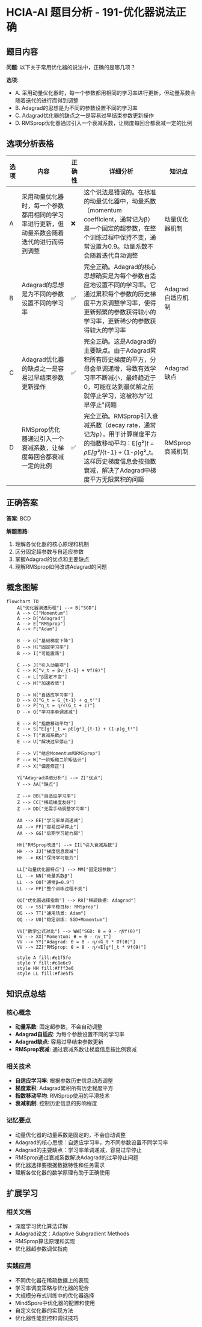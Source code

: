 # HCIA-AI 题目分析 - 191-优化器说法正确

## 题目内容

**问题**: 以下关于常用优化器的说法中，正确的是哪几项？

**选项**:
- A. 采用动量优化器时，每一个参数都用相同的学习率进行更新，但动量系数会随着迭代的进行而得到调整
- B. Adagrad的思想是为不同的参数设置不同的学习率
- C. Adagrad优化器的缺点之一是容易过早结束参数更新操作
- D. RMSprop优化器通过引入一个衰减系数，让梯度每回合都衰减一定的比例

## 选项分析表格

| 选项 | 内容 | 正确性 | 详细分析 | 知识点 |
|------|------|--------|----------|--------|
| A | 采用动量优化器时，每一个参数都用相同的学习率进行更新，但动量系数会随着迭代的进行而得到调整 | ❌ | 这个说法是错误的。在标准的动量优化器中，动量系数（momentum coefficient，通常记为β）是一个固定的超参数，在整个训练过程中保持不变，通常设置为0.9。动量系数不会随着迭代自动调整 | 动量优化器机制 |
| B | Adagrad的思想是为不同的参数设置不同的学习率 | ✅ | 完全正确。Adagrad的核心思想确实是为每个参数自适应地设置不同的学习率。它通过累积每个参数的历史梯度平方来调整学习率，使得更新频繁的参数获得较小的学习率，更新稀少的参数获得较大的学习率 | Adagrad自适应机制 |
| C | Adagrad优化器的缺点之一是容易过早结束参数更新操作 | ✅ | 完全正确。这是Adagrad的主要缺点。由于Adagrad累积所有历史梯度的平方，分母会单调递增，导致有效学习率不断减小，最终趋近于0，可能在达到最优解之前就停止学习，这被称为"过早停止"问题 | Adagrad缺点 |
| D | RMSprop优化器通过引入一个衰减系数，让梯度每回合都衰减一定的比例 | ✅ | 完全正确。RMSprop引入衰减系数（decay rate，通常记为ρ），用于计算梯度平方的指数移动平均：E[g²]_t = ρE[g²]_{t-1} + (1-ρ)g²_t。这样历史梯度信息会按指数衰减，解决了Adagrad中梯度平方无限累积的问题 | RMSprop衰减机制 |

## 正确答案
**答案**: BCD

**解题思路**: 
1. 理解各优化器的核心原理和机制
2. 区分固定超参数与自适应参数
3. 掌握Adagrad的优点和主要缺点
4. 理解RMSprop如何改进Adagrad的问题

## 概念图解

```mermaid
flowchart TD
    A["优化器演进历程"] --> B["SGD"]
    A --> C["Momentum"]
    A --> D["Adagrad"]
    A --> E["RMSprop"]
    A --> F["Adam"]
    
    B --> G["基础梯度下降"]
    B --> H["固定学习率"]
    B --> I["可能震荡"]
    
    C --> J["引入动量项"]
    C --> K["v_t = βv_{t-1} + ∇f(θ)"]
    C --> L["β固定不变"]
    C --> M["加速收敛"]
    
    D --> N["自适应学习率"]
    D --> O["G_t = G_{t-1} + g_t²"]
    D --> P["η_t = η/√(G_t + ε)"]
    D --> Q["学习率单调递减"]
    
    E --> R["指数移动平均"]
    E --> S["E[g²]_t = ρE[g²]_{t-1} + (1-ρ)g_t²"]
    E --> T["衰减系数ρ"]
    E --> U["解决过早停止"]
    
    F --> V["结合Momentum和RMSprop"]
    F --> W["一阶矩和二阶矩估计"]
    F --> X["偏差修正"]
    
    Y["Adagrad详细分析"] --> Z["优点"]
    Y --> AA["缺点"]
    
    Z --> BB["自适应学习率"]
    Z --> CC["稀疏梯度友好"]
    Z --> DD["无需手动调整学习率"]
    
    AA --> EE["学习率单调递减"]
    AA --> FF["容易过早停止"]
    AA --> GG["后期学习能力弱"]
    
    HH["RMSprop改进"] --> II["引入衰减系数"]
    HH --> JJ["梯度信息衰减"]
    HH --> KK["保持学习能力"]
    
    LL["动量优化器特点"] --> MM["固定超参数"]
    LL --> NN["动量系数β"]
    LL --> OO["通常β=0.9"]
    LL --> PP["整个训练过程不变"]
    
    QQ["优化器选择指南"] --> RR["稀疏数据: Adagrad"]
    QQ --> SS["非平稳目标: RMSprop"]
    QQ --> TT["通用场景: Adam"]
    QQ --> UU["稳定训练: SGD+Momentum"]
    
    VV["数学公式对比"] --> WW["SGD: θ = θ - η∇f(θ)"]
    VV --> XX["Momentum: θ = θ - ηv_t"]
    VV --> YY["Adagrad: θ = θ - η/√G_t * ∇f(θ)"]
    VV --> ZZ["RMSprop: θ = θ - η/√E[g²]_t * ∇f(θ)"]
    
    style A fill:#e1f5fe
    style Y fill:#c8e6c9
    style HH fill:#fff3e0
    style LL fill:#f3e5f5
```

## 知识点总结

### 核心概念
- **动量系数**: 固定超参数，不会自动调整
- **Adagrad自适应**: 为每个参数设置不同的学习率
- **Adagrad缺点**: 容易过早结束参数更新
- **RMSprop衰减**: 通过衰减系数让梯度信息按比例衰减

### 相关技术
- **自适应学习率**: 根据参数历史信息动态调整
- **梯度累积**: Adagrad累积所有历史梯度平方
- **指数移动平均**: RMSprop使用的平滑技术
- **衰减机制**: 控制历史信息的影响程度

### 记忆要点
- 动量优化器的动量系数是固定的，不会自动调整
- Adagrad的核心思想：自适应学习率，为不同参数设置不同学习率
- Adagrad的主要缺点：学习率单调递减，容易过早停止
- RMSprop通过衰减系数解决Adagrad的过早停止问题
- 优化器选择要根据数据特性和任务需求
- 理解各优化器的数学原理有助于正确使用

## 扩展学习

### 相关文档
- 深度学习优化算法详解
- Adagrad论文：Adaptive Subgradient Methods
- RMSprop算法原理和实现
- 优化器超参数调优指南

### 实践应用
- 不同优化器在稀疏数据上的表现
- 学习率调度策略与优化器的配合
- 大规模分布式训练中的优化器选择
- MindSpore中优化器的配置和使用
- 自定义优化器的实现方法
- 优化器性能监控和调试技巧
